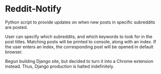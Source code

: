 # Reddit-Notify

Python script to provide updates on when new posts in specific subreddits are posted.

User can specify which subreddits, and which keywords to look for in the post titles.
Matching posts will be printed to console, along with an index. 
If the user enters an index, the corresponding post will be opened in default browser.

Begun building Django site, but decided to turn it into a Chrome extension instead.
Thus, Django production is halted indefinitely.
